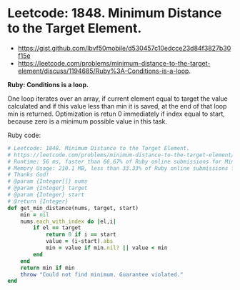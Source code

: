 # Leetcode: 1848. Minimum Distance to the Target Element.

- https://gist.github.com/lbvf50mobile/d530457c10edcce23d84f3827b30f15e
- https://leetcode.com/problems/minimum-distance-to-the-target-element/discuss/1194685/Ruby%3A-Conditions-is-a-loop.
 
**Ruby: Conditions is a loop.**

One loop iterates over an array, if current element equal to target the value calculated and if this value less than min it is saved, at the end of that loop min is returned. Optimization is retun 0 immediately if index equal to start, because zero is a minimum possible value in this task.

Ruby code:
```Ruby
# Leetcode: 1848. Minimum Distance to the Target Element.
# https://leetcode.com/problems/minimum-distance-to-the-target-element/
# Runtime: 56 ms, faster than 66.67% of Ruby online submissions for Minimum Distance to the Target Element.
# Memory Usage: 210.1 MB, less than 33.33% of Ruby online submissions for Minimum Distance to the Target Element.
# Thanks God!
# @param {Integer[]} nums
# @param {Integer} target
# @param {Integer} start
# @return {Integer}
def get_min_distance(nums, target, start)
    min = nil
    nums.each_with_index do |el,i|
        if el == target
            return 0 if i == start
            value = (i-start).abs
            min = value if min.nil? || value < min
        end
    end
    return min if min
    throw "Could not find minimum. Guarantee violated."
end
```

